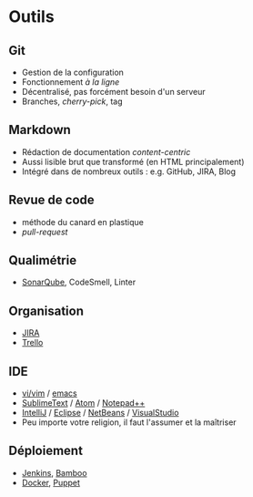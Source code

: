 # Outils


## Git

* Gestion de la configuration
* Fonctionnement *à la ligne*
* Décentralisé, pas forcément besoin d'un serveur
* Branches, *cherry-pick*, tag


## Markdown

* Rédaction de documentation *content-centric*
* Aussi lisible brut que transformé (en HTML principalement)
* Intégré dans de nombreux outils : e.g. GitHub, JIRA, Blog


## Revue de code

* méthode du canard en plastique
* *pull-request*


## Qualimétrie

* [SonarQube](http://www.sonarqube.org), CodeSmell, Linter


## Organisation

* [JIRA](https://www.atlassian.com/software/jira/)
* [Trello](https://trello.com)


## IDE

* [vi/vim](http://www.vim.org) / [emacs](https://www.gnu.org/software/emacs/)
* [SublimeText](http://www.sublimetext.com) / [Atom](https://atom.io) / [Notepad++](https://notepad-plus-plus.org/fr/)
* [IntelliJ](https://www.jetbrains.com/idea/) / [Eclipse](https://eclipse.org/) / [NetBeans](https://netbeans.org) / [VisualStudio](https://www.visualstudio.com)
* Peu importe votre religion, il faut l'assumer et la maîtriser


## Déploiement

* [Jenkins](https://jenkins-ci.org), [Bamboo](https://www.atlassian.com/software/bamboo/)
* [Docker](https://www.docker.com), [Puppet](https://puppetlabs.com)